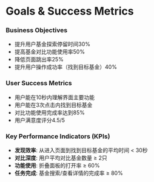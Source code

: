 # Goals & Success Metrics

### Business Objectives
- 提升用户基金探索停留时间30%
- 提高基金对比功能使用率50%
- 降低页面跳出率25%
- 提升用户操作成功率（找到目标基金）40%

### User Success Metrics
- 用户能在10秒内理解界面主要功能
- 用户能在3次点击内找到目标基金
- 对比功能使用完成率达到85%
- 用户满意度评分4.5/5

### Key Performance Indicators (KPIs)
- **发现效率**: 从进入页面到找到目标基金的平均时间 < 30秒
- **对比深度**: 用户平均对比基金数量 ≥ 2只
- **功能使用**: 折叠面板的打开率 ≥ 60%
- **任务完成**: 基金搜索/查看详情的完成率 ≥ 80%
